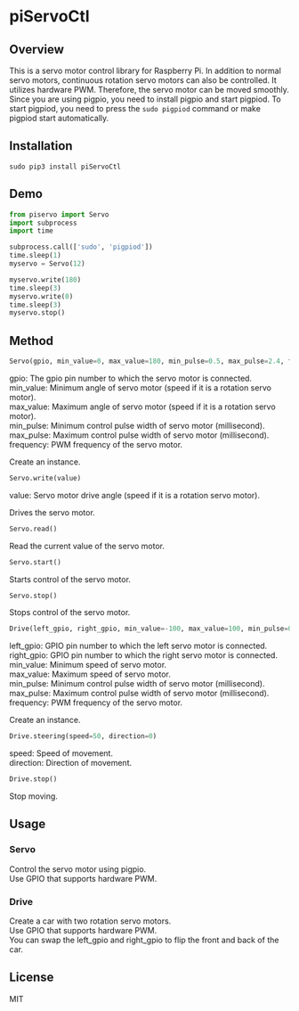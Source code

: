 # piServoCtl

## Overview
This is a servo motor control library for Raspberry Pi. In addition to normal servo motors, continuous rotation servo motors can also be controlled.
It utilizes hardware PWM. Therefore, the servo motor can be moved smoothly. Since you are using pigpio, you need to install pigpio and start pigpiod. To start pigpiod, you need to press the ````sudo pigpiod```` command or make pigpiod start automatically.  

## Installation

````sudo pip3 install piServoCtl````

## Demo

````python:example.py
from piservo import Servo
import subprocess
import time

subprocess.call(['sudo', 'pigpiod'])
time.sleep(1)
myservo = Servo(12)

myservo.write(180)
time.sleep(3)
myservo.write(0)
time.sleep(3)
myservo.stop()
````

## Method

````python:example.py
Servo(gpio, min_value=0, max_value=180, min_pulse=0.5, max_pulse=2.4, frequency=50)
````

gpio: The gpio pin number to which the servo motor is connected.  
min_value: Minimum angle of servo motor (speed if it is a rotation servo motor).  
max_value: Maximum angle of servo motor (speed if it is a rotation servo motor).  
min_pulse: Minimum control pulse width of servo motor (millisecond).  
max_pulse: Maximum control pulse width of servo motor (millisecond).  
frequency: PWM frequency of the servo motor.  

Create an instance.  

````python:example.py
Servo.write(value)
````

value: Servo motor drive angle (speed if it is a rotation servo motor).  

Drives the servo motor.  

````python:example.py
Servo.read()
````

Read the current value of the servo motor.

````python:example.py
Servo.start()
````

Starts control of the servo motor.  

````python:example.py
Servo.stop()
````

Stops control of the servo motor.  

````python:example.py
Drive(left_gpio, right_gpio, min_value=-100, max_value=100, min_pulse=0.5, max_pulse=2.4, frequency=50)
````

left_gpio: GPIO pin number to which the left servo motor is connected.  
right_gpio: GPIO pin number to which the right servo motor is connected.  
min_value: Minimum speed of servo motor.  
max_value: Maximum speed of servo motor.  
min_pulse: Minimum control pulse width of servo motor (millisecond).  
max_pulse: Maximum control pulse width of servo motor (millisecond).  
frequency: PWM frequency of the servo motor.  

Create an instance.  

````python:example.py
Drive.steering(speed=50, direction=0)
````

speed: Speed of movement.  
direction: Direction of movement.  

````python:example.py
Drive.stop()
````

Stop moving.  

## Usage

### Servo

Control the servo motor using pigpio.  
Use GPIO that supports hardware PWM.  

### Drive

Create a car with two rotation servo motors.  
Use GPIO that supports hardware PWM.  
You can swap the left_gpio and right_gpio to flip the front and back of the car.

## License

MIT
